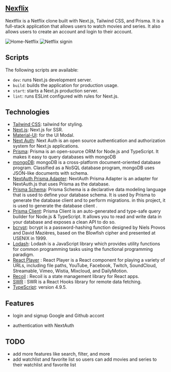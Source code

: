 ## [Nexflix](https://nextflixin.vercel.app/)

Nextflix is a Netflix clone built with Next.js, Tailwind CSS, and Prisma. It is a full-stack application that allows users to watch movies and series. It also allows users to create an account and login to their account.

![Home-Netflix](https://user-images.githubusercontent.com/62229971/225545902-f1638a47-e65f-45e5-a81f-1a4278914f5d.png)
![Netflix signin](https://user-images.githubusercontent.com/62229971/225546013-dd175aad-81f2-4e2c-92c8-301ca3b93c41.png)

## Scripts

The following scripts are available:

- `dev`: runs Next.js development server.
- `build`: builds the application for production usage.
- `start`: starts a Next.js production server.
- `lint`: runs ESLint configured with rules for Next.js.

## Technologies

- [Tailwind CSS](https://www.npmjs.com/package/tailwindcss): tailwind for styling.
- [Next.js](https://www.npmjs.com/package/next): Next.js for SSR.
- [Material-UI](https://www.npmjs.com/package/@mui/material): for the UI Modal.
- [Next Auth](https://www.npmjs.com/package/@next-auth/react): Next Auth is an open source authentication and authorization system for Next.js applications.
- [Prisma](https://www.npmjs.com/package/prisma): Prisma is an open-source ORM for Node.js and TypeScript. It makes it easy to query databases with mongoDB
- [mongoDB](https://www.npmjs.com/package/mongodb): mongoDB is a cross-platform document-oriented database program. Classified as a NoSQL database program, mongoDB uses JSON-like documents with schema.
- [NextAuth Prisma Adapter](https://www.npmjs.com/package/@next-auth/prisma-adapter): NextAuth Prisma Adapter is an adapter for NextAuth.js that uses Prisma as the database.
- [Prisma Schema](https://www.npmjs.com/package/@prisma/schema): Prisma Schema is a declarative data modeling language that is used to define your database schema. It is used by Prisma to generate the database client and to perform migrations. in this project, it is used to generate the database client .
- [Prisma Client](https://www.npmjs.com/package/@prisma/client): Prisma Client is an auto-generated and type-safe query builder for Node.js & TypeScript. It allows you to read and write data in your database and exposes a clean API to do so.
- [bcrypt](https://www.npmjs.com/package/bcrypt): bcrypt is a password-hashing function designed by Niels Provos and David Mazières, based on the Blowfish cipher and presented at USENIX in 1999.
- [Lodash](https://www.npmjs.com/package/lodash): Lodash is a JavaScript library which provides utility functions for common programming tasks using the functional programming paradigm.
- [React Player](https://www.npmjs.com/package/react-player) : React Player is a React component for playing a variety of URLs, including file paths, YouTube, Facebook, Twitch, SoundCloud, Streamable, Vimeo, Wistia, Mixcloud, and DailyMotion.
- [Recoil](https://www.npmjs.com/package/recoil) : Recoil is a state management library for React apps.
- [SWR](https://www.npmjs.com/package/swr) : SWR is a React Hooks library for remote data fetching.
- [TypeScript](https://www.npmjs.com/package/typescript): version 4.9.5.

## Features

- login and signup Google and Github accont

- authentication with NextAuth

## TODO

- add more features like search, filter, and more
- add watchlist and favorite list so users can add movies and series to their watchlist and favorite list
